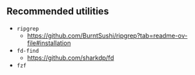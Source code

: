 ## Recommended utilities
- `ripgrep`
  - https://github.com/BurntSushi/ripgrep?tab=readme-ov-file#installation
- `fd-find`
  - https://github.com/sharkdp/fd
- `fzf`
